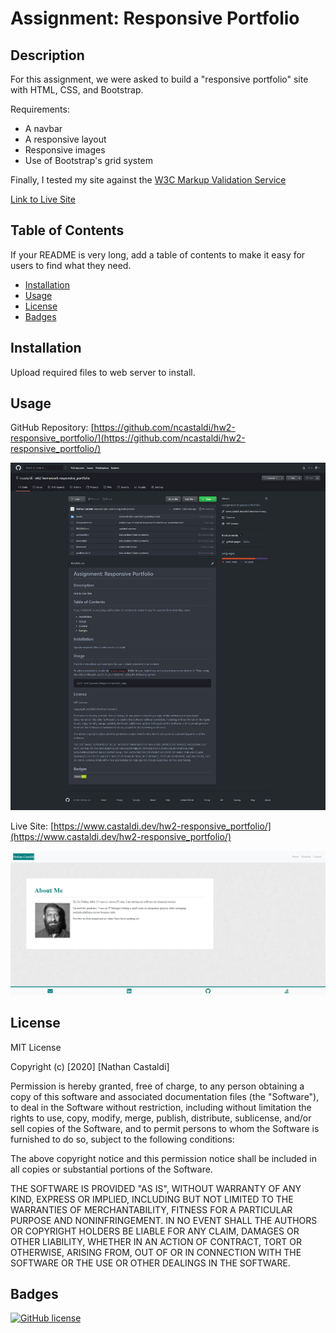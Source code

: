 # Assignment: Responsive Portfolio

## Description 

For this assignment, we were asked to build a "responsive portfolio" site with HTML, CSS, and Bootstrap.

Requirements:
- A navbar
- A responsive layout
- Responsive images
- Use of Bootstrap's grid system

Finally, I tested my site against the [W3C Markup Validation Service](https://validator.w3.org/)

[Link to Live Site](https://www.castaldi.dev/hw2-responsive_portfolio/)


## Table of Contents

If your README is very long, add a table of contents to make it easy for users to find what they need.

* [Installation](#installation)
* [Usage](#usage)
* [License](#license)
* [Badges](#badges)


## Installation

Upload required files to web server to install.

## Usage 

GitHub Repository: [https://github.com/ncastaldi/hw2-responsive_portfolio/](https://github.com/ncastaldi/hw2-responsive_portfolio/)

![Repo Screenshot](assets/img/reposcreenshot.png)

Live Site: [https://www.castaldi.dev/hw2-responsive_portfolio/](https://www.castaldi.dev/hw2-responsive_portfolio/)

![Site Screenshot](assets/img/sitescreenshot.png)

## License

MIT License

Copyright (c) [2020] [Nathan Castaldi]

Permission is hereby granted, free of charge, to any person obtaining a copy
of this software and associated documentation files (the "Software"), to deal
in the Software without restriction, including without limitation the rights
to use, copy, modify, merge, publish, distribute, sublicense, and/or sell
copies of the Software, and to permit persons to whom the Software is
furnished to do so, subject to the following conditions:

The above copyright notice and this permission notice shall be included in all
copies or substantial portions of the Software.

THE SOFTWARE IS PROVIDED "AS IS", WITHOUT WARRANTY OF ANY KIND, EXPRESS OR
IMPLIED, INCLUDING BUT NOT LIMITED TO THE WARRANTIES OF MERCHANTABILITY,
FITNESS FOR A PARTICULAR PURPOSE AND NONINFRINGEMENT. IN NO EVENT SHALL THE
AUTHORS OR COPYRIGHT HOLDERS BE LIABLE FOR ANY CLAIM, DAMAGES OR OTHER
LIABILITY, WHETHER IN AN ACTION OF CONTRACT, TORT OR OTHERWISE, ARISING FROM,
OUT OF OR IN CONNECTION WITH THE SOFTWARE OR THE USE OR OTHER DEALINGS IN THE
SOFTWARE.


## Badges

[![GitHub license](https://img.shields.io/github/license/ncastaldi/wk2-homework-responsive_portfolio)](https://github.com/ncastaldi/wk2-homework-responsive_portfolio/blob/main/license.txt)
